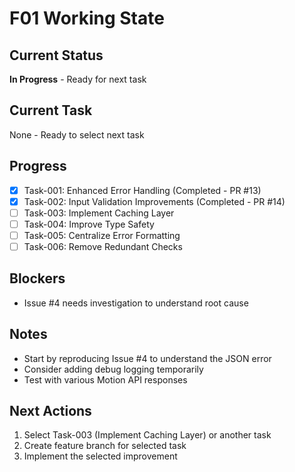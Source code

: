 # F01 Working State

## Current Status
**In Progress** - Ready for next task

## Current Task
None - Ready to select next task

## Progress
- [x] Task-001: Enhanced Error Handling (Completed - PR #13)
- [x] Task-002: Input Validation Improvements (Completed - PR #14)
- [ ] Task-003: Implement Caching Layer
- [ ] Task-004: Improve Type Safety
- [ ] Task-005: Centralize Error Formatting
- [ ] Task-006: Remove Redundant Checks

## Blockers
- Issue #4 needs investigation to understand root cause

## Notes
- Start by reproducing Issue #4 to understand the JSON error
- Consider adding debug logging temporarily
- Test with various Motion API responses

## Next Actions
1. Select Task-003 (Implement Caching Layer) or another task
2. Create feature branch for selected task
3. Implement the selected improvement